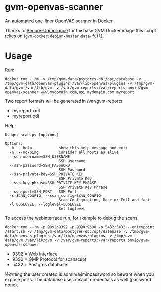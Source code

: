 # gvm-openvas-scanner
An automated one-liner OpenVAS scanner in Docker

Thanks to [Secure-Compliance](https://github.com/Secure-Compliance-Solutions-LLC/GVM-Docker/) for the base GVM Docker image this script relies on (`gvm-docker:debian-master-data-full`).

# Usage
Run:

```docker run --rm -v /tmp/gvm-data/postgres-db:/opt/database -v /tmp/gvm-data/openvas-plugins:/var/lib/openvas/plugins -v /tmp/gvm-data/gvm:/var/lib/gvm -v /var/gvm-reports:/var/reports onvio/gvm-openvas-scanner www.mydomain.com,api.mydomain.com myreport```

Two report formats will be generated in /var/gvm-reports:
* myreport.xml
* myreport.pdf

Help:
```
Usage: scan.py [options]

Options:
  -h, --help            show this help message and exit
  -n, --no-ping         Consider all hosts as alive
  --ssh-username=SSH_USERNAME
                        SSH Username
  --ssh-password=SSH_PASSWORD
                        SSH Password
  --ssh-private-key=SSH_PRIVATE_KEY
                        SSH Private Key
  --ssh-key-phrase=SSH_PRIVATE_KEY_PHRASE
                        SSH Private Key Phrase
  --ssh-port=SSH_PORT   SSH Port
  -s SCAN_CONFIG, --scan_config=SCAN_CONFIG
                        Scan Configuration, Base or Full and fast
  -l LOGLEVEL, --loglevel=LOGLEVEL
                        Set loglevel
```

To access the webinterface run, for example to debug the scans:

```docker run --rm -p 9392:9392 -p 9390:9390 -p 5432:5432 --entrypoint /start.sh -v /tmp/gvm-data/postgres-db:/opt/database -v /tmp/gvm-data/openvas-plugins:/var/lib/openvas/plugins -v /tmp/gvm-data/gvm:/var/lib/gvm -v /var/gvm-reports:/var/reports onvio/gvm-openvas-scanner```
* 9392 = Web interface
* 9390 = GMP Protocol for scanscript
* 5432 = Postgres database

*Warning* the user created is admin/adminpassword so beware when you expose ports. The database uses default credentials as well (password none).
